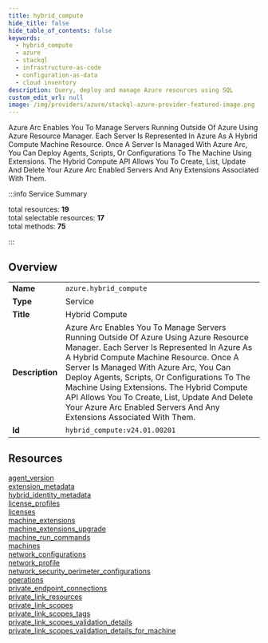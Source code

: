 ```yaml
---
title: hybrid_compute
hide_title: false
hide_table_of_contents: false
keywords:
  - hybrid_compute
  - azure
  - stackql
  - infrastructure-as-code
  - configuration-as-data
  - cloud inventory
description: Query, deploy and manage Azure resources using SQL
custom_edit_url: null
image: /img/providers/azure/stackql-azure-provider-featured-image.png
---
```

Azure Arc Enables You To Manage Servers Running Outside Of Azure Using Azure Resource Manager. Each Server Is Represented In Azure As A Hybrid Compute Machine Resource. Once A Server Is Managed With Azure Arc, You Can Deploy Agents, Scripts, Or Configurations To The Machine Using Extensions. The Hybrid Compute API Allows You To Create, List, Update And Delete Your Azure Arc Enabled Servers And Any Extensions Associated With Them.  
    
:::info Service Summary

<div class="row">
<div class="providerDocColumn">
<span>total resources:&nbsp;<b>19</b></span><br />
<span>total selectable resources:&nbsp;<b>17</b></span><br />
<span>total methods:&nbsp;<b>75</b></span><br />
</div>
</div>

:::

## Overview
<table><tbody>
<tr><td><b>Name</b></td><td><code>azure.hybrid_compute</code></td></tr>
<tr><td><b>Type</b></td><td>Service</td></tr>
<tr><td><b>Title</b></td><td>Hybrid Compute</td></tr>
<tr><td><b>Description</b></td><td>Azure Arc Enables You To Manage Servers Running Outside Of Azure Using Azure Resource Manager. Each Server Is Represented In Azure As A Hybrid Compute Machine Resource. Once A Server Is Managed With Azure Arc, You Can Deploy Agents, Scripts, Or Configurations To The Machine Using Extensions. The Hybrid Compute API Allows You To Create, List, Update And Delete Your Azure Arc Enabled Servers And Any Extensions Associated With Them.</td></tr>
<tr><td><b>Id</b></td><td><code>hybrid_compute:v24.01.00201</code></td></tr>
</tbody></table>

## Resources
<div class="row">
<div class="providerDocColumn">
<a href="/providers/azure/hybrid_compute/agent_version/">agent_version</a><br />
<a href="/providers/azure/hybrid_compute/extension_metadata/">extension_metadata</a><br />
<a href="/providers/azure/hybrid_compute/hybrid_identity_metadata/">hybrid_identity_metadata</a><br />
<a href="/providers/azure/hybrid_compute/license_profiles/">license_profiles</a><br />
<a href="/providers/azure/hybrid_compute/licenses/">licenses</a><br />
<a href="/providers/azure/hybrid_compute/machine_extensions/">machine_extensions</a><br />
<a href="/providers/azure/hybrid_compute/machine_extensions_upgrade/">machine_extensions_upgrade</a><br />
<a href="/providers/azure/hybrid_compute/machine_run_commands/">machine_run_commands</a><br />
<a href="/providers/azure/hybrid_compute/machines/">machines</a><br />
<a href="/providers/azure/hybrid_compute/network_configurations/">network_configurations</a><br />
</div>
<div class="providerDocColumn">
<a href="/providers/azure/hybrid_compute/network_profile/">network_profile</a><br />
<a href="/providers/azure/hybrid_compute/network_security_perimeter_configurations/">network_security_perimeter_configurations</a><br />
<a href="/providers/azure/hybrid_compute/operations/">operations</a><br />
<a href="/providers/azure/hybrid_compute/private_endpoint_connections/">private_endpoint_connections</a><br />
<a href="/providers/azure/hybrid_compute/private_link_resources/">private_link_resources</a><br />
<a href="/providers/azure/hybrid_compute/private_link_scopes/">private_link_scopes</a><br />
<a href="/providers/azure/hybrid_compute/private_link_scopes_tags/">private_link_scopes_tags</a><br />
<a href="/providers/azure/hybrid_compute/private_link_scopes_validation_details/">private_link_scopes_validation_details</a><br />
<a href="/providers/azure/hybrid_compute/private_link_scopes_validation_details_for_machine/">private_link_scopes_validation_details_for_machine</a><br />
</div>
</div>
